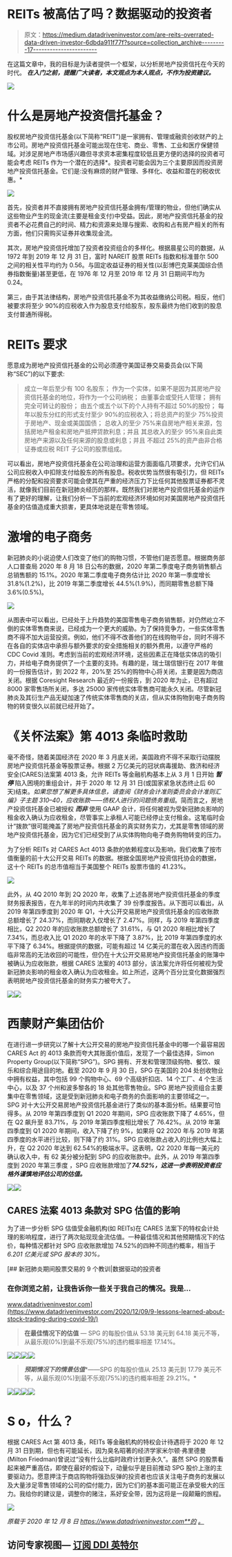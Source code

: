 # REITs 被高估了吗？数据驱动的投资者

> 原文：<https://medium.datadriveninvestor.com/are-reits-overrated-data-driven-investor-6dbda911f77f?source=collection_archive---------17----------------------->

在这篇文章中，我的目标是为读者提供一个框架，以分析房地产投资信托在今天的时代。 ***在入门之前，提醒广大读者，本文观点为本人观点，不作为投资建议。***

![](img/4fe89427fa2d3be8fa102fa5be330370.png)

# 什么是房地产投资信托基金？

股权房地产投资信托基金(以下简称“REIT”)是一家拥有、管理或融资创收财产的上市公司。房地产投资信托基金可能出现在住宅、商业、零售、工业和医疗保健领域。对涉足房地产市场感兴趣但寻求资本密集程度较低且更方便的选择的投资者可能会考虑 REITs 作为一个潜在的选择*。投资者可能会因为三个主要原因而投资房地产投资信托基金。它们是:没有麻烦的财产管理、多样化、收益和潜在的税收优惠。*

![](img/0365814e7dd2e346f861c1bf642bb813.png)

首先，投资者并不直接拥有房地产投资信托基金拥有/管理的物业，但他们确实从这些物业产生的现金流(主要是租金支付)中受益。因此，房地产投资信托基金的投资者不必花费自己的时间、精力和资源来处理与搜索、收购和占有房产相关的所有方面，他们只需购买证券并收集现金流。

其次，房地产投资信托增加了投资者投资组合的多样化。根据晨星公司的数据，从 1972 年到 2019 年 12 月 31 日，富时 NAREIT 股票 REITs 指数和标准普尔 500 之间的相关性平均约为 0.56。与固定收益证券的相关性(以彭博巴克莱美国综合债券指数衡量)甚至更低，在 1976 年 12 月至 2019 年 12 月 31 日期间平均为 0.24。

第三，由于其法律结构，房地产投资信托基金不为其收益缴纳公司税。相反，他们被要求将至少 90%的应税收入作为股息支付给股东，股东最终为他们收到的股息支付普通所得税。

# **REITs 要求**

愿意成为房地产投资信托基金的公司必须遵守美国证券交易委员会(以下简称“SEC”)的以下要求:

> 成立一年后至少有 100 名股东；
> 作为一个实体，如果不是因为其房地产投资信托基金的地位，将作为一个公司纳税；
> 由董事会或受托人管理；
> 拥有完全可转让的股份；
> 由五个或五个以下的个人持有不超过 50%的股份；
> 每年以股东分红的形式支付至少 90%的应税收入；将总资产的至少 75%投资于房地产、现金或美国国债；
> 总收入的至少 75%来自房地产相关来源，包括房地产租金和房地产抵押贷款利息；并且
> 其总收入的至少 95%来自此类房地产来源以及任何来源的股息或利息；并且
> 不超过 25%的资产由非合格证券或应税 REIT 子公司的股票组成。

可以看出，房地产投资信托基金在公司治理和运营方面面临几项要求，允许它们从公司应税收入中扣除支付给股东的所有股息。税收优势当然很有吸引力，但 REITs 严格的分配和投资要求可能会使其在严重的经济压力下比任何其他股票证券都不灵活，就像我们目前在新冠肺炎经历的那样。既然我们对房地产投资信托基金的运作有了更好的理解，让我们分析一下当前的宏观经济环境如何对美国房地产投资信托基金的估值造成重大损害，更具体地说是在零售领域。

# **激增的电子商务**

新冠肺炎的小说迫使人们改变了他们的购物习惯，不管他们是否愿意。根据商务部人口普查局 2020 年 8 月 18 日公布的数据，2020 年第二季度电子商务销售额占总销售额的 15.1%。2020 年第二季度电子商务估计比 2020 年第一季度增长 31.8%(1.2%)，比 2019 年第二季度增长 44.5%(1.9%)，而同期零售总额下降 3.6%(0.5%)。

![](img/3dcc26f3268ec54dc23dac3e0b072d98.png)

从图表中可以看出，已经处于上升趋势的美国零售电子商务销售额，对仍然屹立不倒的实体零售商来说，已经成为一个更大的威胁。为了保持竞争力，一些实体零售商不得不加大运营投资。例如，他们不得不改善他们的在线购物平台，同时不得不在各自的实体店中承担与额外要求的安全措施相关的额外费用，以遵守严格的 CDC Covid 准则。考虑到当前的宏观经济环境，这些因素正在降低实体店的吸引力，并给电子商务提供了一个主要的支持。有趣的是，瑞士瑞信银行在 2017 年做的一份报告估计，到 2022 年，20%至 25%的购物中心将关闭，主要是因为商店关闭。根据 Coresight Research 最近的一份报告，到 2020 年为止，已有超过 8000 家零售场所关闭，多达 25000 家传统实体零售商可能永久关闭。尽管新冠肺炎及其衍生产品无疑加速了传统实体零售商的关店，但从实体购物到电子商务购物的转变很久以前就已经开始了。

# 《关怀法案》第 4013 条临时救助

毫不奇怪，随着美国经济在 2020 年 3 月底关闭，美国政府不得不采取行动摆脱房地产投资信托基金等股票证券。根据 2 万亿美元的冠状病毒援助、救济和经济安全(CARES)法案第 4013 条，允许 REITs 等金融机构基本上从 3 月 1 日开始 ***暂停*** 陷入困境的重组会计，并于 2020 年 12 月 31 日(或国家紧急状态终止后 60 天)结束。*如果您想了解更多具体信息，请查阅《财务会计准则委员会会计准则汇编》子主题 310–40，应收账款——债权人进行的问题债务重组*。简而言之，房地产投资信托基金已被授权 ***而非*** 使用 GAAP 会计，将任何被视为受新冠肺炎影响的租金收入确认为应收租金，尽管事实上承租人可能已经停止支付租金。这笔临时会计“拨款”很可能掩盖了房地产投资信托基金的真实财务实力，尤其是零售领域的房地产投资信托基金，因为它们已经受到了从实体购物向电子商务购物转变的压力。

为了分析 REITs 对 CARES Act 4013 条款的依赖程度以及影响，我们收集了按市值衡量的前十大公开交易 REITs 的数据。根据全国房地产投资信托协会的数据，这十个 REITs 的总市值相当于美国整个 REITs 股票市值的 41.23%。

![](img/e4ce45dae3bbf2367599d23db1d031ef.png)

此外，从 4Q 2010 年到 2Q 2020 年，收集了上述各房地产投资信托基金的季度财务报表报告，在九年半的时间内共收集了 39 份季度报告。从下图可以看出，从 2019 年第四季度到 2020 年 Q1，十大公开交易房地产投资信托基金的应收账款总额增长了 24.37%，而同期收入仅增长了 2.47%。同样，与 2019 年第四季度相比，Q2 2020 年的应收账款总额增长了 31.61%，与 Q1 2020 年相比增长了 7.34%，而总收入比 Q1 2020 年的水平下降了 3.87%，比 2019 年第四季度的水平下降了 6.34%。根据提供的数据，可能有超过 14 亿美元的潜在收入因违约而面临非常高的无法收回的可能性，但仍在十大公开交易房地产投资信托基金的账簿中被确认为应收账款，根据 CARES 法案的 4013 部分，该法案允许将任何被视为受新冠肺炎影响的租金收入确认为应收租金。如上所述，这两个百分比变化数据强烈表明房地产投资信托基金的财务实力被夸大了。

![](img/fb0b6bca491bac452bd4d323ade03c6e.png)![](img/5fe924a125ad6f78bb70666c280f0b4a.png)

# 西蒙财产集团估价

在进行进一步研究以了解十大公开交易的房地产投资信托基金中的哪一个最容易因 CARES Act 的 4013 条款而夸大其账面价值后，发现了一个最佳选择，Simon Property Group(以下简称“SPG”)。SPG 拥有、开发和管理顶级购物、餐饮、娱乐和综合用途目的地。截至 2020 年 9 月 30 日，SPG 在美国的 204 处创收物业中拥有权益，其中包括 99 个购物中心、69 个高级折扣店、14 个工厂、4 个生活中心，以及 37 个州和波多黎各的 18 处其他零售物业。SPG 房地产投资组合主要集中在零售领域，这是受到新冠肺炎和电子商务的负面影响的主要领域之一。SPG 对十大公开交易房地产投资信托基金进行了类似的基本面分析。结果要可怕得多。从 2019 年第四季度到 Q1 2020 年期间，SPG 应收账款下降了 4.65%，但在 Q2 飙升至 83.71%，与 2019 年第四季度相比增长了 76.42%。从 2019 年第四季度到 Q1 2020 年期间，收入下降了约 9%，如果将 Q2 2020 年与 2019 年第四季度的水平进行比较，则下降了约 31%。SPG 应收账款占收入的比例也大幅上升，在 Q2 2020 年达到 62.54%的极端水平。这表明，Q2 2020 年每一美元的确认收入中，有 62 美分被分配到 SPG 的应收账款中。此外，从 2019 年第四季度到 2020 年第三季度 ，SPG 应收账款增加了***74.52%，这进一步表明投资者应格外谨慎地评估公司的估值。***

![](img/3904d986f6bc882cfbadb204eed3c617.png)![](img/2c981f18ba419289d14adede687aee1e.png)

## CARES 法案 4013 条款对 SPG 估值的影响

为了进一步分析 SPG 估值受金融机构(如 REITs)在 CARES 法案下的特权会计处理的影响程度，进行了两次贴现现金流估值。一种最佳情况和其他预期情况下的估价，每种情况都针对 SPG 应收账款增加 74.52%的四种不同违约概率，相当于*6.201 亿美元或 SPG 股本的 30%。*

[](https://www.datadriveninvestor.com/2020/12/09/9-lessons-learned-about-stock-trading-during-covid-19/) [## 新冠肺炎期间股票交易的 9 个教训|数据驱动的投资者

### 在你浏览之前，让我告诉你一些关于我自己的情况。我是…

www.datadriveninvestor.com](https://www.datadriveninvestor.com/2020/12/09/9-lessons-learned-about-stock-trading-during-covid-19/) 

> **在最佳情况下的估值** — SPG 的每股价值从 53.18 美元到 64.18 美元不等，从最乐观(0%)到最不乐观(75%)的违约概率相差 17.14%。

![](img/e57afdeeb074e6199e13565d5599399e.png)![](img/ecdba75e155ba80bd7431605499f8bdd.png)![](img/1ce21c82d6df29c6031d730e95cc7a06.png)![](img/afae0d027bdf4bf8807c771bb21f9c8a.png)

> ***预期情况下的情景估值****——SPG 的每股价值从 25.13 美元到 17.79 美元不等，从最乐观(0%)到最不乐观(75%)的违约概率相差 29.21%。*

![](img/984f51cefa2f50f5cae0c0c6161dc101.png)![](img/59a7770576256eba78573a956d7f5505.png)![](img/bf7564af809bcef3d6a0c2d8588a9e46.png)![](img/ef170bf9ca630d77fed4a56cfd453d38.png)

# S o，什么？

根据 CARES Act 第 4013 条，REITs 等金融机构的特权会计待遇将于 2020 年 12 月 31 日到期，但也有可能延长，因为臭名昭著的经济学家米尔顿·弗里德曼(Milton Friedman)曾说过“没有什么比临时政府计划更永久”。虽然 SPG 的股票看起来被严重高估，即使在最好的假设下，动量似乎是目前推动 SPG 股价上涨的主要驱动力。愿意押注于商店购物将强劲反弹的投资者也应该关注电子商务的发展以及大量涉足零售领域的公司的偿付能力，因为它们的基本面可能正在承受极大的压力。我给你的建议是，调整你的赌注，系好安全带，因为这将是一段颠簸的旅程。

![](img/aa7c87f3ae76f044558fef28947c0d85.png)

*原载于 2020 年 12 月 8 日 https://www.datadriveninvestor.com**的* [*。*](https://www.datadriveninvestor.com/2020/12/08/are-reits-overrated/)

## 访问专家视图— [订阅 DDI 英特尔](https://datadriveninvestor.com/ddi-intel)